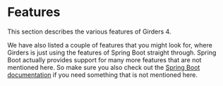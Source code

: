 # Features

This section describes the various features of Girders 4.

We have also listed a couple of features that you might look for, where Girders is just using the features of Spring
Boot straight through. Spring Boot actually provides support for many more features that are not mentioned here. So make
sure you also check out the
[Spring Boot documentation](https://docs.spring.io/spring-boot/docs/current/reference/htmlsingle/) if you need something
that is not mentioned here.